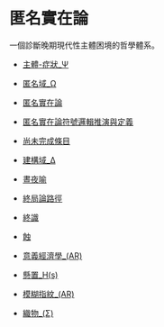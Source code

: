 # 匿名實在論

一個診斷晚期現代性主體困境的哲學體系。

- [主體-症狀_Ψ](/ar-omega/wiki/主體-症狀_Ψ)

- [匿名域_Ω](/ar-omega/wiki/匿名域_Ω)

- [匿名實在論](/ar-omega/wiki/匿名實在論)

- [匿名實在論符號邏輯推演與定義](/ar-omega/wiki/匿名實在論符號邏輯推演與定義)

- [尚未完成條目](/ar-omega/wiki/尚未完成條目)

- [建構域_Δ](/ar-omega/wiki/建構域_Δ)

- [晝夜喻](/ar-omega/wiki/晝夜喻)

- [終局論路徑](/ar-omega/wiki/終局論路徑)

- [終識](/ar-omega/wiki/終識)

- [蝕](/ar-omega/wiki/蝕)

- [意義經濟學_(AR)](/ar-omega/wiki/意義經濟學_(AR))

- [懸置_H(s)](/ar-omega/wiki/懸置_H(s))

- [模糊指紋_(AR)](/ar-omega/wiki/模糊指紋_(AR))

- [織物_(Σ)](/ar-omega/wiki/織物_(Σ))

